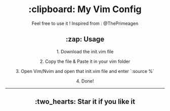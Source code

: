 <h1 align="center"> :clipboard: My Vim Config </h1>

<p align="center">
Feel free to use it ! Inspired from : @ThePrimeagen
</p>

<h2 align="center"> :zap: Usage </h2>

<p align="center"> 1. Download the init.vim file
<br>
<p align="center"> 2. Copy the file & Paste it in your vim folder
<p align="center"> 3. Open Vim/Nvim and open that init.vim file and enter `:source %`
<p align="center"> 4. Done!
<hr>
<h2 align="center"> :two_hearts: Star it if you like it</h2>

